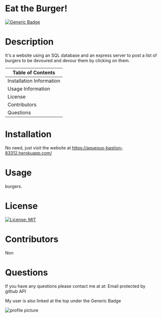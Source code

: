 # Eat the Burger!

  [![Generic Badge](https://img.shields.io/badge/User-Andres%20Long-red.svg)](https://github.com/AndresLong01)
    
  # Description
    
  It's a website using an SQL database and an express server to post a list of burgers to be devoured and devour them by clicking on them.
    
  Table of Contents |
  ----------------- |
  Installation Information |
  Usage Information |
  License |
  Contributors |
  Questions |
    
  # Installation
  No need, just visit the website at https://aqueous-bastion-83312.herokuapp.com/
    
  # Usage
  burgers.
    
  # License
  [![License: MIT](https://img.shields.io/badge/License-MIT-yellow.svg)](https://opensource.org/licenses/MIT)
    
  # Contributors
  Non
    
  # Questions
  If you have any questions please contact me at at: Email protected by github API
    
  My user is also linked at the top under the Generic Badge
    
  ![profile picture](https://avatars3.githubusercontent.com/u/58584090?v=4' "Profile Picture")
  